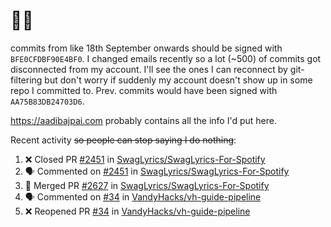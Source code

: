 # 👋🏻
<!--
**aadibajpai/aadibajpai** is a ✨ _special_ ✨ repository because its `README.md` (this file) appears on your GitHub profile.
-->
commits from like 18th September onwards should be signed with `BFE0CFDBF90E4BF0`. I changed emails recently so a lot (~500) of commits got disconnected from my account. I'll see the ones I can reconnect by git-filtering but don't worry if suddenly my account doesn't show up in some repo I committed to. Prev. commits would have been signed with `AA75B83DB24703D6`.

https://aadibajpai.com probably contains all the info I'd put here.

Recent activity ~~so people can stop saying I do nothing~~:
<!--START_SECTION:activity-->
1. ❌ Closed PR [#2451](https://github.com/SwagLyrics/SwagLyrics-For-Spotify/pull/2451) in [SwagLyrics/SwagLyrics-For-Spotify](https://github.com/SwagLyrics/SwagLyrics-For-Spotify)
2. 🗣 Commented on [#2451](https://github.com/SwagLyrics/SwagLyrics-For-Spotify/issues/2451) in [SwagLyrics/SwagLyrics-For-Spotify](https://github.com/SwagLyrics/SwagLyrics-For-Spotify)
3. 🎉 Merged PR [#2627](https://github.com/SwagLyrics/SwagLyrics-For-Spotify/pull/2627) in [SwagLyrics/SwagLyrics-For-Spotify](https://github.com/SwagLyrics/SwagLyrics-For-Spotify)
4. 🗣 Commented on [#34](https://github.com/VandyHacks/vh-guide-pipeline/issues/34) in [VandyHacks/vh-guide-pipeline](https://github.com/VandyHacks/vh-guide-pipeline)
5. ❌ Reopened PR [#34](https://github.com/VandyHacks/vh-guide-pipeline/pull/34) in [VandyHacks/vh-guide-pipeline](https://github.com/VandyHacks/vh-guide-pipeline)
<!--END_SECTION:activity-->
